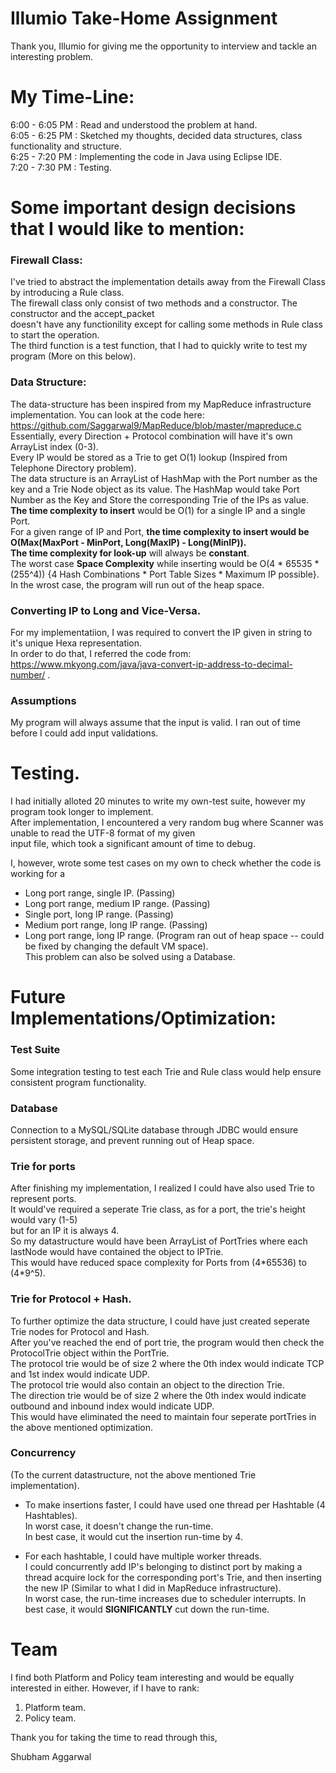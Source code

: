 # Illumio Take-Home Assignment
Thank you, Illumio for giving me the opportunity to interview and tackle an interesting problem.  

# My Time-Line: 
6:00 - 6:05 PM : Read and understood the problem at hand.  
6:05 - 6:25 PM : Sketched my thoughts, decided data structures, class functionality and structure.  
6:25 - 7:20 PM : Implementing the code in Java using Eclipse IDE.  
7:20 - 7:30 PM : Testing.  

# Some important design decisions that I would like to mention: 

### Firewall Class:
I've tried to abstract the implementation details away from the Firewall Class by introducing a Rule class.  
The firewall class only consist of two methods and a constructor. The constructor and the accept_packet  
doesn't have any functionility except for calling some methods in Rule class to start the operation.  
The third function is a test function, that I had to quickly write to test my program (More on this below).  

###  Data Structure:
The data-structure has been inspired from my MapReduce infrastructure implementation. You can look at the code here:  
https://github.com/Saggarwal9/MapReduce/blob/master/mapreduce.c  
Essentially, every Direction + Protocol combination will have it's own ArrayList index (0-3).  
Every IP would be stored as a Trie to get O(1) lookup (Inspired from Telephone Directory problem).  
The data structure is an ArrayList of HashMap with the Port number as the key and a Trie Node object as its value. 
The HashMap would take Port Number as the Key and Store the corresponding Trie of the IPs as value.  
**The time complexity to insert** would be O(1) for a single IP and a single Port.  
For a given range of IP and Port, **the time complexity to insert would be O(Max(MaxPort - MinPort, Long(MaxIP) - Long(MinIP)).**  
**The time complexity for look-up** will always be **constant**.  
The worst case **Space Complexity** while inserting would be O(4 * 65535 * (255^4)) {4 Hash Combinations * Port Table Sizes * Maximum IP possible}.  
In the wrost case, the program will run out of the heap space.  

### Converting IP to Long and Vice-Versa.
For my implementatiion, I was required to convert the IP given in string to it's unique Hexa representation.  
In order to do that, I referred the code from: https://www.mkyong.com/java/java-convert-ip-address-to-decimal-number/ .  

### Assumptions
My program will always assume that the input is valid. I ran out of time before I could add input validations.  

# Testing. 
I had initially alloted 20 minutes to write my own-test suite, however my program took longer to implement.  
After implementation, I encountered a very random bug where Scanner was unable to read the UTF-8 format of my given  
input file, which took a significant amount of time to debug.  

I, however, wrote some test cases on my own to check whether the code is working for a 
  * Long port range, single IP. (Passing)    
  * Long port range, medium IP range. (Passing)  
  * Single port, long IP range. (Passing)  
  * Medium port range, long IP range. (Passing)  
  * Long port range, long IP range. (Program ran out of heap space -- could be fixed by changing the default VM space).  
  This problem can also be solved using a Database.  

# Future Implementations/Optimization:
### Test Suite
Some integration testing to test each Trie and Rule class would help ensure consistent program functionality.  

### Database
Connection to a MySQL/SQLite database through JDBC would ensure persistent storage, and prevent running out of Heap space.  

### Trie for ports
After finishing my implementation, I realized I could have also used Trie to represent ports.  
It would've required a seperate Trie class, as for a port, the trie's height would vary (1-5)  
but for an IP it is always 4.  
So my datastructure would have been ArrayList of PortTries where each lastNode would have contained the object to IPTrie.  
This would have reduced space complexity for Ports from (4\*65536) to (4\*9^5).

### Trie for Protocol + Hash.
To further optimize the data structure, I could have just created seperate Trie nodes for Protocol and Hash.  
After you've reached the end of port trie, the program would then check the ProtocolTrie object within the PortTrie.    
The protocol trie would be of size 2 where the 0th index would indicate TCP and 1st index would indicate UDP.  
The protocol trie would also contain an object to the direction Trie.  
The direction trie would be of size 2 where the 0th index would indicate outbound and inbound index would indicate UDP.  
This would have eliminated the need to maintain four seperate portTries in the above mentioned optimization.  


### Concurrency
(To the current datastructure, not the above mentioned Trie implementation).  
* To make insertions faster, I could have used one thread per Hashtable (4 Hashtables).  
In worst case, it doesn't change the run-time.  
In best case, it would cut the insertion run-time by 4.  

* For each hashtable, I could have multiple worker threads.  
I could concurrently add IP's belonging to distinct port by making a thread acquire lock for the corresponding port's Trie,
and then inserting the new IP (Similar to what I did in MapReduce infrastructure).  
In worst case, the run-time increases due to scheduler interrupts. 
In best case, it would **SIGNIFICANTLY** cut down the run-time.

# Team
I find both Platform and Policy team interesting and would be equally interested in either. However, if I have to rank:  
1) Platform team.  
2) Policy team.  

Thank you for taking the time to read through this,

Shubham Aggarwal


